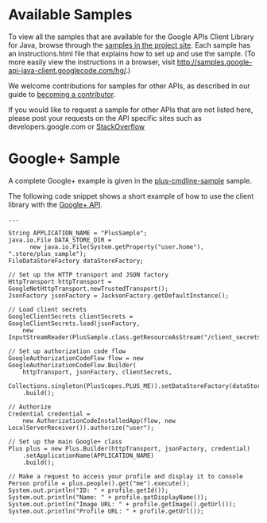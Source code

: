 # Available Samples #

To view all the samples that are available for the Google APIs Client Library for Java, browse through the [samples in the project site](http://code.google.com/p/google-api-java-client/source/browse?repo=samples). Each sample has an instructions.html file that explains how to set up and use the sample. (To more easily view the instructions in a browser, visit http://samples.google-api-java-client.googlecode.com/hg/.)

We welcome contributions for samples for other APIs, as described in our guide to [becoming a contributor](BecomingAContributor.md).

If you would like to request a sample for other APIs that are not listed here, please post your requests on the API specific sites such as developers.google.com or [StackOverflow](http://stackoverflow.com/)


# Google+ Sample #

A complete Google+ example is given in the [plus-cmdline-sample](http://samples.google-api-java-client.googlecode.com/hg/plus-cmdline-sample/instructions.html) sample.

The following code snippet shows a short example of how to use the client library with the [Google+ API](https://developers.google.com/+/api/).

```
...

String APPLICATION_NAME = "PlusSample";
java.io.File DATA_STORE_DIR =
      new java.io.File(System.getProperty("user.home"), ".store/plus_sample");
FileDataStoreFactory dataStoreFactory;

// Set up the HTTP transport and JSON factory
HttpTransport httpTransport = GoogleNetHttpTransport.newTrustedTransport();
JsonFactory jsonFactory = JacksonFactory.getDefaultInstance();

// Load client secrets
GoogleClientSecrets clientSecrets = GoogleClientSecrets.load(jsonFactory,
    new InputStreamReader(PlusSample.class.getResourceAsStream("/client_secrets.json")));

// Set up authorization code flow
GoogleAuthorizationCodeFlow flow = new GoogleAuthorizationCodeFlow.Builder(
    httpTransport, jsonFactory, clientSecrets,
    Collections.singleton(PlusScopes.PLUS_ME)).setDataStoreFactory(dataStoreFactory)
    .build();

// Authorize
Credential credential =
    new AuthorizationCodeInstalledApp(flow, new LocalServerReceiver()).authorize("user");

// Set up the main Google+ class
Plus plus = new Plus.Builder(httpTransport, jsonFactory, credential)
    .setApplicationName(APPLICATION_NAME)
    .build();

// Make a request to access your profile and display it to console
Person profile = plus.people().get("me").execute();
System.out.println("ID: " + profile.getId());
System.out.println("Name: " + profile.getDisplayName());
System.out.println("Image URL: " + profile.getImage().getUrl());
System.out.println("Profile URL: " + profile.getUrl());
```